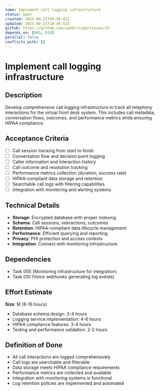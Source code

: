 ```yaml
---
name: Implement call logging infrastructure
status: open
created: 2025-08-21T09:58:41Z
updated: 2025-08-21T10:49:53Z
github: https://github.com/uakbr/ccpm/issues/15
depends_on: [005, 010]
parallel: false
conflicts_with: []
---
```


# Implement call logging infrastructure

## Description
Develop comprehensive call logging infrastructure to track all telephony interactions for the virtual front desk system. This includes call metadata, conversation flows, outcomes, and performance metrics while ensuring HIPAA compliance.

## Acceptance Criteria
- [ ] Call session tracking from start to finish
- [ ] Conversation flow and decision point logging
- [ ] Caller information and interaction history
- [ ] Call outcome and resolution tracking
- [ ] Performance metrics collection (duration, success rate)
- [ ] HIPAA-compliant data storage and retention
- [ ] Searchable call logs with filtering capabilities
- [ ] Integration with monitoring and alerting systems

## Technical Details
- **Storage**: Encrypted database with proper indexing
- **Schema**: Call sessions, interactions, outcomes
- **Retention**: HIPAA-compliant data lifecycle management
- **Performance**: Efficient querying and reporting
- **Privacy**: PHI protection and access controls
- **Integration**: Connect with monitoring infrastructure

## Dependencies
- Task 005 (Monitoring infrastructure for integration)
- Task 010 (Voice webhooks generating log events)

## Effort Estimate
**Size**: M (8-16 hours)
- Database schema design: 3-4 hours
- Logging service implementation: 4-6 hours
- HIPAA compliance features: 3-4 hours
- Testing and performance validation: 2-2 hours

## Definition of Done
- All call interactions are logged comprehensively
- Call logs are searchable and filterable
- Data storage meets HIPAA compliance requirements
- Performance metrics are collected and available
- Integration with monitoring systems is functional
- Log retention policies are implemented and automated
